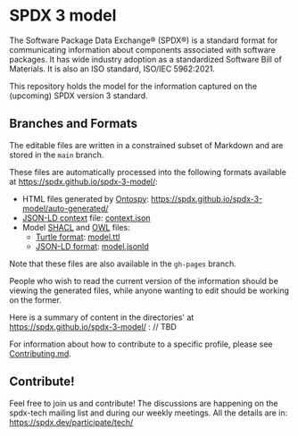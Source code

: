 # SPDX 3 model

The Software Package Data Exchange® (SPDX®)
is a standard format for communicating information
about components associated with software packages.
It has wide industry adoption
as a standardized Software Bill of Materials.
It is also an ISO standard, ISO/IEC 5962:2021.

This repository holds the model for the information captured
on the (upcoming) SPDX version 3 standard.

## Branches and Formats

The editable files are written in a constrained subset of Markdown
and are stored in the `main` branch.

These files are automatically processed into the following formats available at https://spdx.github.io/spdx-3-model/:

- HTML files generated by [Ontospy](http://lambdamusic.github.io/Ontospy/): https://spdx.github.io/spdx-3-model/auto-generated/
- [JSON-LD context](http://niem.github.io/json/reference/json-ld/context/) file: [context.json](https://spdx.github.io/spdx-3-model/context.json)
- Model [SHACL](https://en.wikipedia.org/wiki/SHACL) and [OWL](https://www.w3.org/OWL/) files:
  - [Turtle format](https://en.wikipedia.org/wiki/Turtle_(syntax)): [model.ttl](https://spdx.github.io/spdx-3-model/model.ttl)
  - [JSON-LD format](https://json-ld.org/): [model.jsonld](https://spdx.github.io/spdx-3-model/model.jsonld)

Note that these files are also available in the `gh-pages` branch.

People who wish to read the current version of the information
should be viewing the generated files, while anyone wanting to edit
should be working on the former.

Here is a summary of content in the directories' at https://spdx.github.io/spdx-3-model/ :
// TBD

For information about how to contribute to a specific profile,
please see [Contributing.md](Contributing.md).

## Contribute!

Feel free to join us and contribute!
The discussions are happening on the spdx-tech mailing list
and during our weekly meetings.
All the details are in: https://spdx.dev/participate/tech/

